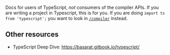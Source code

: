 Docs for users of TypeScript, *not* consumers of the compiler APIs.  If you are writing a project in Typescript, this is for you.  If you are doing `import ts from 'typescript';` you want to look in [`/compiler`](/compiler) instead.

## Other resources

* TypeScript Deep Dive: https://basarat.gitbook.io/typescript/
